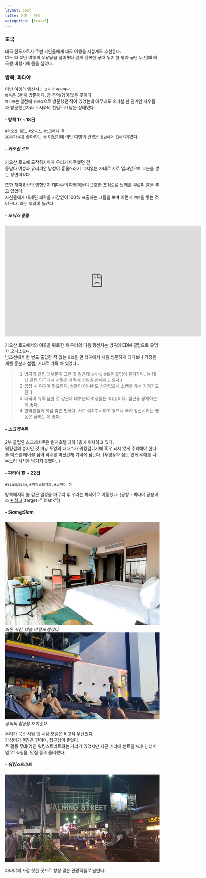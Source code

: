 ```yaml
---
layout: post
title: 여행 - 태국
categories: [travel]
---
```


### 또국

태국 전도사로서 주변 지인들에게 태국 여행을 지겹게도 추천한다.  
여느 때 지난 여행의 무용담을 털어놓다 깊게 탄복한 군대 동기 한 명과 금년 두 번째 태국행 비행기에 몸을 실었다.

### 방콕, 파타야

이번 여행의 행선지는 `방콕`과 `파타야`다.  
`방콕`은 3번째 방문이다. 참 추억(?)이 많은 곳이다.  
`파타야`는 일전에 `워크샵`으로 방문했던 적이 있었는데 아무래도 오피셜 한 관계인 사우들과 방문했던지라 도시와의 친밀도가 낮은 상태였다.  

#### - 방콕 17 ~ 18日

`#카오산 로드`, `#오닉스`, `#스크래치 독`  
음주가무를 좋아하는 둘 이었기에 이번 여행의 컨셉은 `동남아와 친해지기`였다.

##### - 카오산 로드

카오산 로드에 도착하자마자 우리가 마주했던 건  
동남아 여성과 유러피안 남성이 흉물스러기 그지없는 자태로 서로 얼싸안으며 교분을 쌓는 장면이었다.  

또한 해피풍선의 영향인지 대다수의 여행객들이 모호한 초점으로 노래를 부르며 춤을 추고 있었다.  
자신들에게 내재된 쾌락을 가감없이 100% 표출하는 그들을 보며 이런게 `견문`을 쌓는 것이구나..라는 생각이 들었다.

##### - 오닉스 클럽

<iframe src="https://player.vimeo.com/video/370444968" width="640" height="361" frameborder="0" allow="autoplay; fullscreen" allowfullscreen></iframe>

카오산 로드에서의 여흥을 뒤로한 채 우리의 다음 행선지는 방콕의 EDM 클럽으로 유명한 오닉스였다.  
남조선에서 한 번도 출입한 적 없는 `클럽`을 먼 타지에서 처음 방문하게 되다보니 걱정은 개뿔 흥분과 설렘, 기대로 가득 차 있었다..  

> 1. 방콕의 클럽 대부분이 그런 것 같은데 `슬리퍼`, `샌들`은 출입이 불가하다. (※ 대신 클럽 입구에서 저렴한 가격에 신발을 판매하고 있다.)
> 2. 입장 시 여권이 필요하다. 실물이 아니어도 상관없으니 스캔을 해서 가져가도 된다.
> 3. 태국이 유독 심한 것 같은데 대부분의 여성들은 `워킹걸`이다. 접근을 경계하는 게 좋다.
> 4. 한국인들이 제법 많은 편이다. 서로 예의주시하고 있으니 국가 망신시키는 행동은 금하는 게 좋다.

##### - 스크래치독

2부 클럽인 스크래치독은 윈저호텔 지하 1층에 위치하고 있다.  
워킹걸의 성지인 것 마냥 푸잉의 대다수가 워킹걸이기에 흑우 되지 않게 주의해야 한다.  
술 박스를 테이블 삼아 맥주를 마셨던게 기억에 남는다. (푸잉들과 심도 있게 우애를 나누느라 사진을 남기지 못했다..)

#### - 파타야 19 ~ 22日

`#Siam@Siam`, `#워킹스트리트`, `#코파이 섬`  

방콕에서의 불 같은 일정을 마무리 후 우리는 파타야로 이동했다. (공항 - 파타야 공용버스 [※ 참고](https://www.klook.com/ko/activity/9807-shared-suvarnabhumi-airport-transfers-bkk-for-pattaya/){:target="_blank"})

##### - Siam@Siam

![파타야 숙소](/images/posts/2018-pattaya/room.jpg "시암앳시암") *퍼온 사진. 대충 이렇게 생겼다.*
![파타야 숙소](/images/posts/2018-pattaya/20181220_153738.jpg "루프탑수영장") *성비의 참상을 보여준다.*

우리가 묵은 시암 앳 시암 호텔은 비교적 무난했다.  
가성비가 괜찮은 편이며, 접근성이 좋았다.  
주 활동 무대(?)인 워킹스트리트와는 거리가 있었지만 지근 거리에 센트럴마리나, 터미널 21 쇼핑몰, 맛집 등이 즐비했다.

##### - 워킹스트리트

![워킹스트리트](/images/posts/2018-pattaya/20181219_203959.jpg "워킹스트리트")

파타야의 가장 핫한 곳으로 항상 많은 관광객들로 붐빈다.  
